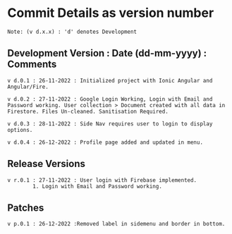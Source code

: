 # Commit Details as version number
`Note: (v d.x.x) : 'd' denotes Development`

## Development Version : Date (dd-mm-yyyy) : Comments 

    v d.0.1 : 26-11-2022 : Initialized project with Ionic Angular and Angular/Fire.
    
    v d.0.2 : 27-11-2022 : Google Login Working, Login with Email and Password working. User collection > Document created with all data in     Firestore. Files Un-cleaned. Sanitisation Required. 

    v d.0.3 : 28-11-2022 : Side Nav requires user to login to display options.
    
    v d.0.4 : 26-12-2022 : Profile page added and updated in menu.

## Release Versions

    v r.0.1 : 27-11-2022 : User login with Firebase implemented. 
            1. Login with Email and Password working.

## Patches

    v p.0.1 : 26-12-2022 :Removed label in sidemenu and border in bottom.
